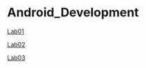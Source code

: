 # Android_Development

[Lab01](https://github.com/Shyggo/Android_Development/blob/main/Lab01)

[Lab02](https://github.com/Shyggo/Android_Development/blob/main/Lab02)

[Lab03](https://github.com/Shyggo/Android_Development/blob/main/Lab03)
